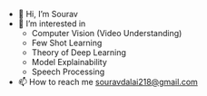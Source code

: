 - 👋 Hi, I’m Sourav
- 👀 I’m interested in  
  - Computer Vision (Video Understanding)
  - Few Shot Learning
  - Theory of Deep Learning
  - Model Explainability
  - Speech Processing 
- 📫 How to reach me souravdalai218@gmail.com

<!---
deathbymath/deathbymath is a ✨ special ✨ repository because its `README.md` (this file) appears on your GitHub profile.
You can click the Preview link to take a look at your changes.
--->
